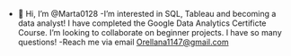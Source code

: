 - 👋 Hi, I’m @Marta0128
-I’m interested in SQL, Tableau and becoming a data analyst! I have completed the Google Data Analytics Certificte Course. 
I’m looking to collaborate on beginner projects. I have so many questions!
-Reach me via email Orellana1147@gmail.com

<!---
Marta0128/Marta0128 is a ✨ special ✨ repository because its `README.md` (this file) appears on your GitHub profile.
You can click the Preview link to take a look at your changes.
--->
